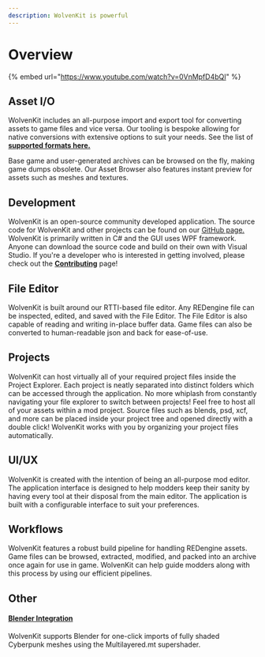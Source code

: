 ```yaml
---
description: WolvenKit is powerful
---
```


# Overview

{% embed url="https://www.youtube.com/watch?v=0VnMpfD4bQI" %}

## Asset I/O

WolvenKit includes an all-purpose import and export tool for converting assets to game files and vice versa. Our tooling is bespoke allowing for native conversions with extensive options to suit your needs. See the list of [**supported formats here.**](../wolvenkit-app/editor/import-export/#supported-formats)&#x20;

Base game and user-generated archives can be browsed on the fly, making game dumps obsolete. Our Asset Browser also features instant preview for assets such as meshes and textures.

## Development

WolvenKit is an open-source community developed application. The source code for WolvenKit and other projects can be found on our [GitHub page.](https://github.com/WolvenKit/) WolvenKit is primarily written in C# and the GUI uses WPF framework. Anyone can download the source code and build on their own with Visual Studio. If you're a developer who is interested in getting involved, please check out the [**Contributing**](../help/contributing.md) page!

## File Editor

WolvenKit is built around our RTTI-based file editor. Any REDengine file can be inspected, edited, and saved with the File Editor. The File Editor is also capable of reading and writing in-place buffer data. Game files can also be converted to human-readable json and back for ease-of-use.

## Projects

WolvenKit can host virtually all of your required project files inside the Project Explorer. Each project is neatly separated into distinct folders which can be accessed through the application. No more whiplash from constantly navigating your file explorer to switch between projects! Feel free to host all of your assets within a mod project. Source files such as blends, psd, xcf, and more can be placed inside your project tree and opened directly with a double click! WolvenKit works with you by organizing your project files automatically.

## UI/UX

WolvenKit is created with the intention of being an all-purpose mod editor. The application interface is designed to help modders keep their sanity by having every tool at their disposal from the main editor. The application is built with a configurable interface to suit your preferences.

## Workflows

WolvenKit features a robust build pipeline for handling REDengine assets. Game files can be browsed, extracted, modified, and packed into an archive once again for use in game. WolvenKit can help guide modders along with this process by using our efficient pipelines.

## Other

#### [Blender Integration](../wolvenkit-app/usage/blender-integration.md)

WolvenKit supports Blender for one-click imports of fully shaded Cyberpunk meshes using the Multilayered.mt supershader.
